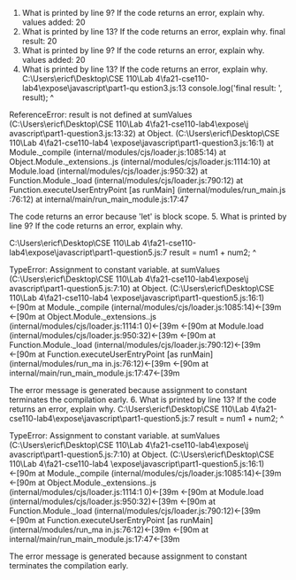 1. What is printed by line 9? If the code returns an error,
	explain why.
values added: 20
2. What is printed by line 13? If the code returns an error,
	explain why.
final result: 20
3. What is printed by line 9? If the code returns an error,
	explain why.
values added:  20
4. What is printed by line 13? If the code returns an error,
	explain why.
C:\Users\ericf\Desktop\CSE 110\Lab 4\fa21-cse110-lab4\expose\javascript\part1-qu
estion3.js:13
        console.log('final result: ', result);
                                      ^

ReferenceError: result is not defined
    at sumValues (C:\Users\ericf\Desktop\CSE 110\Lab 4\fa21-cse110-lab4\expose\j
avascript\part1-question3.js:13:32)
    at Object.<anonymous> (C:\Users\ericf\Desktop\CSE 110\Lab 4\fa21-cse110-lab4
\expose\javascript\part1-question3.js:16:1)
    at Module._compile (internal/modules/cjs/loader.js:1085:14)
    at Object.Module._extensions..js (internal/modules/cjs/loader.js:1114:10)
    at Module.load (internal/modules/cjs/loader.js:950:32)
    at Function.Module._load (internal/modules/cjs/loader.js:790:12)
    at Function.executeUserEntryPoint [as runMain] (internal/modules/run_main.js
:76:12)
    at internal/main/run_main_module.js:17:47

The code returns an error because 'let' is block scope.
5. What is printed by line 9? If the code returns an error,
	explain why.

C:\Users\ericf\Desktop\CSE 110\Lab 4\fa21-cse110-lab4\expose\javascript\part1-question5.js:7
                result = num1 + num2;
                       ^

TypeError: Assignment to constant variable.
    at sumValues (C:\Users\ericf\Desktop\CSE 110\Lab 4\fa21-cse110-lab4\expose\j
avascript\part1-question5.js:7:10)
    at Object.<anonymous> (C:\Users\ericf\Desktop\CSE 110\Lab 4\fa21-cse110-lab4
\expose\javascript\part1-question5.js:16:1)
←[90m    at Module._compile (internal/modules/cjs/loader.js:1085:14)←[39m
←[90m    at Object.Module._extensions..js (internal/modules/cjs/loader.js:1114:1
0)←[39m
←[90m    at Module.load (internal/modules/cjs/loader.js:950:32)←[39m
←[90m    at Function.Module._load (internal/modules/cjs/loader.js:790:12)←[39m
←[90m    at Function.executeUserEntryPoint [as runMain] (internal/modules/run_ma
in.js:76:12)←[39m
←[90m    at internal/main/run_main_module.js:17:47←[39m

The error message is generated because assignment to constant terminates the compilation early.
6. What is printed by line 13? If the code returns an error,
	explain why.
C:\Users\ericf\Desktop\CSE 110\Lab 4\fa21-cse110-lab4\expose\javascript\part1-question5.js:7
                result = num1 + num2;
                       ^

TypeError: Assignment to constant variable.
    at sumValues (C:\Users\ericf\Desktop\CSE 110\Lab 4\fa21-cse110-lab4\expose\j
avascript\part1-question5.js:7:10)
    at Object.<anonymous> (C:\Users\ericf\Desktop\CSE 110\Lab 4\fa21-cse110-lab4
\expose\javascript\part1-question5.js:16:1)
←[90m    at Module._compile (internal/modules/cjs/loader.js:1085:14)←[39m
←[90m    at Object.Module._extensions..js (internal/modules/cjs/loader.js:1114:1
0)←[39m
←[90m    at Module.load (internal/modules/cjs/loader.js:950:32)←[39m
←[90m    at Function.Module._load (internal/modules/cjs/loader.js:790:12)←[39m
←[90m    at Function.executeUserEntryPoint [as runMain] (internal/modules/run_ma
in.js:76:12)←[39m
←[90m    at internal/main/run_main_module.js:17:47←[39m

The error message is generated because assignment to constant terminates the compilation early.
